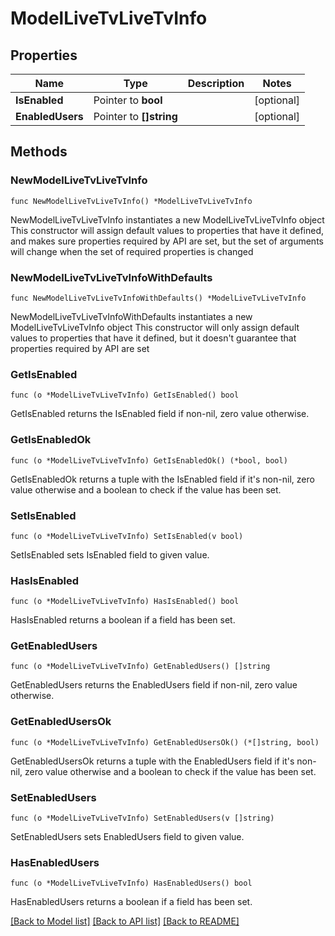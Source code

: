 # ModelLiveTvLiveTvInfo

## Properties

Name | Type | Description | Notes
------------ | ------------- | ------------- | -------------
**IsEnabled** | Pointer to **bool** |  | [optional] 
**EnabledUsers** | Pointer to **[]string** |  | [optional] 

## Methods

### NewModelLiveTvLiveTvInfo

`func NewModelLiveTvLiveTvInfo() *ModelLiveTvLiveTvInfo`

NewModelLiveTvLiveTvInfo instantiates a new ModelLiveTvLiveTvInfo object
This constructor will assign default values to properties that have it defined,
and makes sure properties required by API are set, but the set of arguments
will change when the set of required properties is changed

### NewModelLiveTvLiveTvInfoWithDefaults

`func NewModelLiveTvLiveTvInfoWithDefaults() *ModelLiveTvLiveTvInfo`

NewModelLiveTvLiveTvInfoWithDefaults instantiates a new ModelLiveTvLiveTvInfo object
This constructor will only assign default values to properties that have it defined,
but it doesn't guarantee that properties required by API are set

### GetIsEnabled

`func (o *ModelLiveTvLiveTvInfo) GetIsEnabled() bool`

GetIsEnabled returns the IsEnabled field if non-nil, zero value otherwise.

### GetIsEnabledOk

`func (o *ModelLiveTvLiveTvInfo) GetIsEnabledOk() (*bool, bool)`

GetIsEnabledOk returns a tuple with the IsEnabled field if it's non-nil, zero value otherwise
and a boolean to check if the value has been set.

### SetIsEnabled

`func (o *ModelLiveTvLiveTvInfo) SetIsEnabled(v bool)`

SetIsEnabled sets IsEnabled field to given value.

### HasIsEnabled

`func (o *ModelLiveTvLiveTvInfo) HasIsEnabled() bool`

HasIsEnabled returns a boolean if a field has been set.

### GetEnabledUsers

`func (o *ModelLiveTvLiveTvInfo) GetEnabledUsers() []string`

GetEnabledUsers returns the EnabledUsers field if non-nil, zero value otherwise.

### GetEnabledUsersOk

`func (o *ModelLiveTvLiveTvInfo) GetEnabledUsersOk() (*[]string, bool)`

GetEnabledUsersOk returns a tuple with the EnabledUsers field if it's non-nil, zero value otherwise
and a boolean to check if the value has been set.

### SetEnabledUsers

`func (o *ModelLiveTvLiveTvInfo) SetEnabledUsers(v []string)`

SetEnabledUsers sets EnabledUsers field to given value.

### HasEnabledUsers

`func (o *ModelLiveTvLiveTvInfo) HasEnabledUsers() bool`

HasEnabledUsers returns a boolean if a field has been set.


[[Back to Model list]](../README.md#documentation-for-models) [[Back to API list]](../README.md#documentation-for-api-endpoints) [[Back to README]](../README.md)


